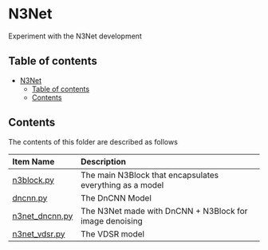 # N3Net

Experiment with the N3Net development

## Table of contents

- [N3Net](#n3net)
    - [Table of contents](#table-of-contents)
    - [Contents](#contents)

## Contents

The contents of this folder are described as follows

| Item Name | Description |
| :--- | :---- |
| [n3block.py](./n3block.py) | The main N3Block that encapsulates everything as a model |
| [dncnn.py](./dncnn.py) | The DnCNN Model |
| [n3net_dncnn.py](./n3net_dncnn.py) | The N3Net made with DnCNN + N3Block for image denoising |
| [n3net_vdsr.py](./n3nnet_vdsr.py) | The VDSR model |
